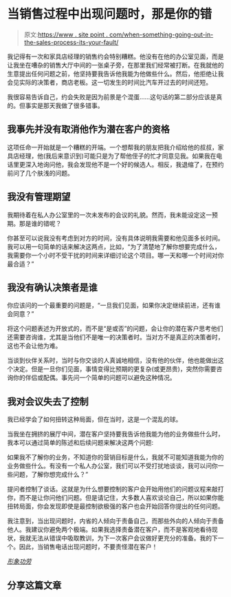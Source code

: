 # 当销售过程中出现问题时，那是你的错

> 原文:[https://www . site point . com/when-something-going-out-in-the-sales-process-its-your-fault/](https://www.sitepoint.com/when-something-goes-wrong-in-the-sales-process-its-your-fault/)

我记得有一次和家具店经理的销售约会特别糟糕。他没有在他的办公室见面，而是让我坐在嘈杂的销售大厅中间的一张桌子旁，在那里我们经常被打断。在我就他的生意提出任何问题之前，他坚持要我告诉他我能为他做些什么。然后，他拒绝让我会见实际的决策者，商店老板。这一切发生的时间比汽车开过去的时间还短。

我很容易告诉自己，约会失败是因为前景是个混蛋……这句话的第二部分应该是真的。但事实是那天我做了很多错事。

## 我事先并没有取消他作为潜在客户的资格

这项任命一开始就是一个糟糕的开端。一个想帮我的朋友把我介绍给他的叔叔，家具店经理，他(我后来意识到)可能只是为了帮他侄子的忙才同意见我。如果我在电话里更深入地询问他，我会发现他不是一个好的候选人。相反，我退缩了，在预约前问了几个肤浅的问题。

## 我没有管理期望

我期待着在私人办公室里的一次未发布的会议的礼貌。然而，我未能设定这一预期。那是谁的错呢？

你甚至可以说我没有考虑到对方的时间，没有具体说明我需要和他见面多长时间。我可以用一句简单的话来解决这两点，比如，“为了清楚地了解你想要完成什么，我需要你一个小时不受干扰的时间来详细讨论这个项目。哪一天和哪一个时间对你最合适？”

## 我没有确认决策者是谁

你应该问的一个最重要的问题是，“一旦我们见面，如果你决定继续前进，还有谁会同意？”

将这个问题表述为开放式的，而不是“是或否”的问题，会让你的潜在客户思考他们还需要咨询谁，尤其是当他们不是唯一的决策者时。当对方不是真正的决策者时，这也不会让他为难。

当谈到伙伴关系时，当时与你交谈的人真诚地相信，没有他的伙伴，他也能做出这个决定。但是一旦你们见面，事情变得比预期的更复杂(或更昂贵)，突然你需要咨询你的伴侣或配偶。事先问一个简单的问题可以避免这种情况。

## 我对会议失去了控制

我已经学会了如何扭转这种局面，但在当时，这是一个混乱的球。

当我坐在拥挤的展厅中间，潜在客户坚持要我告诉他我能为他的业务做些什么时，我本可以通过简单的陈述和后续问题来解决这两个问题:

如果我不了解你的业务，不知道你的营销目标是什么，我就不可能知道我能为你的业务做些什么。有没有一个私人办公室，我们可以不受打扰地谈谈，我可以问你一些问题，了解你想完成什么？”

提问者控制了谈话。这就是为什么想要控制的客户会开始用他们的问题议程来敲打你，而不是让你问他们问题。但是请记住，大多数人喜欢谈论自己，所以如果你能扭转局面，你会发现即使是最控制欲极强的客户也会开始回答你提出的任何问题。

我注意到，当出现问题时，内省的人倾向于责备自己，而那些外向的人倾向于责备他人。我建议你避免两个极端。如果我选择责备潜在客户，而不是客观地看待现状，我就无法从错误中吸取教训，为下一次客户会议做好更充分的准备。我的下一个。因此，当销售电话出现问题时，不要责怪潜在客户！

[*形象功劳*](http://www.sxc.hu/profile/CMSeter)

## 分享这篇文章